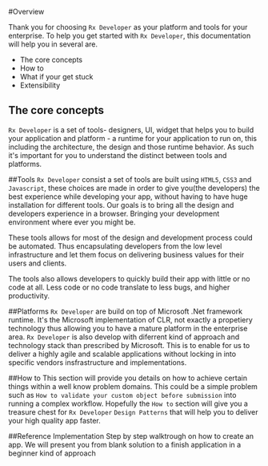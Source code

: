 ﻿#Overview

Thank you for choosing `Rx Developer` as your platform and tools for your enterprise. To help you get started with `Rx Developer`, this documentation will help you in several are.

* The core concepts
* How to
* What if your get stuck
* Extensibility

## The core concepts
`Rx Developer` is a set of tools- designers, UI, widget that helps you to build your application and platform - a runtime for your application to run on, this including the architecture, the design and those runtime behavior.
As such it's important for you to understand the distinct between tools and platforms.

##Tools
`Rx Developer` consist a set of tools are built using `HTML5`, `CSS3` and `Javascript`, these choices are made in order to give you(the developers) the best experience while developing your app, without having to have huge installation for different tools. Our goals is to bring all the design and developers experience in a browser. Bringing your development environment where ever you might be.

These tools allows for most of the design and development process could be automated. Thus encapsulating developers from the low level infrastructure and let them focus on delivering business values for their users and clients.

The tools also allows developers to quickly build their app with little or no code at all. Less code or no code translate to less bugs, and higher productivity.

##Platforms
`Rx Developer` are build on top of Microsoft .Net framework runtime. It's the Microsoft implementation of CLR, not exactly a propetiery technology thus allowing you to have a mature platform in the enterprise area. `Rx Developer` is also develop with diferrent kind of approach and technology stack than prescribed by Microsoft. This is to enable for us to deliver a highly agile and scalable applications without locking in into specific vendors insfrastructure and implementations.

##How to
This section will provide you details on how to achieve certain things within a well know problem domains. This could be a simple problem such as `How to validate your custom object before submission` into running a complex workflow. Hopefully the `How to` section will give you a treasure chest for `Rx Developer` `Design Patterns` that will help you to deliver your high quality app faster.

##Reference Implementation
Step by step walktrough on how to create an app. We will present you from blank solution to a finish application in a beginner kind of approach